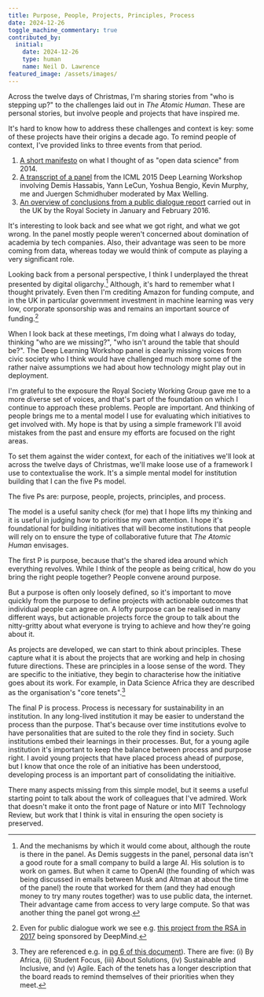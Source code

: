 ```yaml
---
title: Purpose, People, Projects, Principles, Process
date: 2024-12-26
toggle_machine_commentary: true
contributed_by:
  initial:
    date: 2024-12-26
    type: human
    name: Neil D. Lawrence
featured_image: /assets/images/
---
```


Across the twelve days of Christmas, I'm sharing stories from "who is stepping up?" to the challenges laid out in *The Atomic Human*. These are personal stories, but involve people and projects that have inspired me. 

It's hard to know how to address these challenges and context is key: some of these projects have their origins a decade ago. To remind people of context, I've provided links to three events from that period.

1. [A short manifesto](/archive/open-data-science-initiative/) on what I thought of as "open data science" from 2014.
2. [A transcript of a panel](/archive/icml-deep-learning-workshop-panel/) from the ICML 2015 Deep Learning Workshop involving Demis Hassabis, Yann LeCun, Yoshua Bengio, Kevin Murphy, me and Juergen Schmidhuber moderated by Max Welling. 
3. [An overview of conclusions from a public dialogue report](/archive/royal-society-ml-working-group-public-dialogue/) carried out in the UK by the Royal Society in January and February 2016.

It's interesting to look back and see what we got right, and what we got wrong. In the panel mostly people weren't concerned about domination of academia by tech companies. Also, their advantage was seen to be more coming from data, whereas today we would think of compute as playing a very significant role. 

Looking back from a personal perspective, I think I underplayed the threat presented by digital oligarchy.[^1] Although, it's hard to remember what I thought privately. Even then I'm crediting Amazon for funding compute, and in the UK in particular government investment in machine learning was very low, corporate sponsorship was and remains an important source of funding.[^2]

[^1]: And the mechanisms by which it would come about, although the route is there in the panel. As Demis suggests in the panel, personal data isn't a good route for a small company to build a large AI. His solution is to work on games. But when it came to OpenAI (the founding of which was being discussed in emails between Musk and Altman at about the time of the panel) the route that worked for them (and they had enough money to try many routes together) was to use public data, the internet. Their advantage came from access to very large compute. So that was another thing the panel got wrong. 

[^2]: Even for public dialogue work we see e.g. [this project from the RSA in 2017](https://www.thersa.org/blog/2017/10/the-role-of-citizens-in-developing-ethical-ai) being sponsored by DeepMind.

When I look back at these meetings, I'm doing what I always do today, thinking "who are we missing?", "who isn't around the table that should be?". The Deep Learning Workshop panel is clearly missing voices from civic society who I think would have challenged much more some of the rather naive assumptions we had about how technology might play out in deployment. 

I'm grateful to the exposure the Royal Society Working Group gave me to a more diverse set of voices, and that's part of the foundation on which I continue to approach these problems. People are important. And thinking of people brings me to a mental model I use for evaluating which initiatives to get involved with. My hope is that by using a simple framework I'll avoid mistakes from the past and ensure my efforts are focused on the right areas.

To set them against the wider context, for each of the initiatives we'll look at across the twelve days of Christmas, we'll make loose use of a framework I use to contextualise the work. It's a simple mental model for institution building that I can the five Ps model.

The five Ps are: purpose, people, projects, principles, and process. 

The model is a useful sanity check (for me) that I hope lifts my thinking and it is useful in judging how to prioritise my own attention. I hope it's foundational for building initiatives that will become institutions that people will rely on to ensure the type of collaborative future that *The Atomic Human* envisages.

The first P is purpose, because that's the shared idea around which everything revolves. While I think of the people as being critical, how do you bring the right people together? People convene around purpose. 

But a purpose is often only loosely defined, so it's important to move quickly from the purpose to define projects with actionable outcomes that individual people can agree on. A lofty purpose can be realised in many different ways, but actionable projects force the group to talk about the nitty-gritty about what everyone is trying to achieve and how they're going about it. 

As projects are developed, we can start to think about principles. These capture what it is about the projects that are working and help in chosing future directions. These are principles in a loose sense of the word. They are specific to the initiative, they begin to characterise how the initiative goes about its work. For example, in Data Science Africa they are described as the organisation's "core tenets".[^3]

[^3]: They are referenced e.g. in [pg 6 of this document](https://www.datascienceafrica.org/assets/DSA-Strategy.pdf)). There are five: (i) By Africa, (ii) Student Focus, (iii) About Solutions, (iv) Sustainable and Inclusive, and (v) Agile. Each of the tenets has a longer description that the board reads to remind themselves of their priorities when they meet. 

The final P is process. Process is necessary for sustainability in an institution. In any long-lived institution it may be easier to understand the process than the purpose. That's because over time institutions evolve to have personalities that are suited to the role they find in society. Such institutions embed their learnings in their processes. But, for a young agile institution it's important to keep the balance between process and purpose right. I avoid young projects that have placed process ahead of purpose, but I know that once the role of an initiative has been understood, developing process is an important part of consolidating the initiaitive. 

There many aspects missing from this simple model, but it seems a useful starting point to talk about the work of colleagues that I've admired. Work that doesn't make it onto the front page of Nature or into MIT Technology Review, but work that I think is vital in ensuring the open society is preserved.

